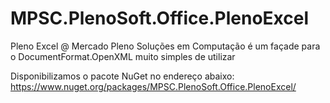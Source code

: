 # MPSC.PlenoSoft.Office.PlenoExcel
Pleno Excel @ Mercado Pleno Soluções em Computação é um façade para o DocumentFormat.OpenXML muito simples de utilizar

Disponibilizamos o pacote NuGet no endereço abaixo:
https://www.nuget.org/packages/MPSC.PlenoSoft.Office.PlenoExcel/
